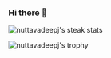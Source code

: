 ### Hi there 👋

<!--
**nuttavadeepj/nuttavadeepj** is a ✨ _special_ ✨ repository because its `README.md` (this file) appears on your GitHub profile.

Here are some ideas to get you started:

- 🔭 I’m currently working on ...
- 🌱 I’m currently learning ...
- 👯 I’m looking to collaborate on ...
- 🤔 I’m looking for help with ...
- 💬 Ask me about ...
- 📫 How to reach me: ...
- 😄 Pronouns: ...
- ⚡ Fun fact: ...
-->
<!-- ![nuttavadeepj's github stats](https://github-readme-streak-stats.herokuapp.com/?user=nuttavadeepj&count_private=true&theme=nightowl) -->

![nuttavadeepj's steak stats](https://github-readme-stats.vercel.app/api?username=nuttavadeepj&count_private=true&show_icons=true&theme=nightowl)

![nuttavadeepj's trophy](https://github-profile-trophy.vercel.app/?username=nuttavadeepj&theme=radical&rank=SECRET,SSS,SS,S,AAA,AA,A)
